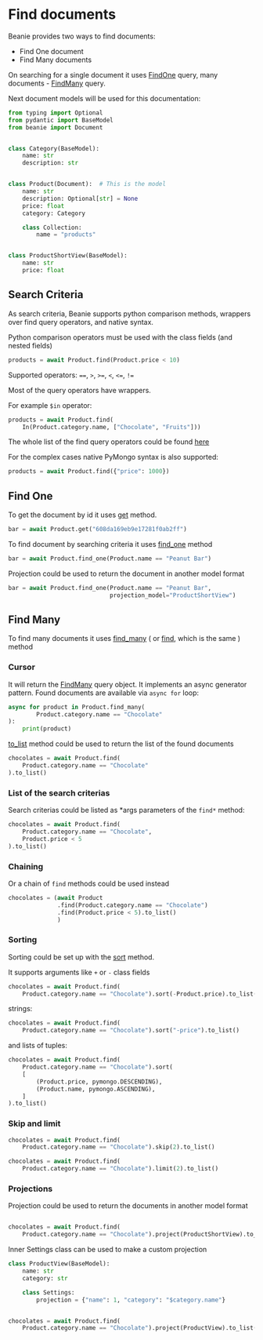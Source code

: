 # Find documents

Beanie provides two ways to find documents:

- Find One document
- Find Many documents

On searching for a single document it uses [FindOne](https://roman-right.github.io/beanie/api/queries/#findone)
query, many documents - [FindMany](https://roman-right.github.io/beanie/api/queries/#findmany) query.

Next document models will be used for this documentation:

```python
from typing import Optional
from pydantic import BaseModel
from beanie import Document


class Category(BaseModel):
    name: str
    description: str


class Product(Document):  # This is the model
    name: str
    description: Optional[str] = None
    price: float
    category: Category

    class Collection:
        name = "products"


class ProductShortView(BaseModel):
    name: str
    price: float

```

## Search Criteria

As search criteria, Beanie supports python comparison methods, wrappers over
find query operators, and native syntax.

Python comparison operators must be used with the class fields (and nested
fields)

```python
products = await Product.find(Product.price < 10)
```

Supported operators: `==`, `>`, `>=`, `<`, `<=`, `!=`

Most of the query operators have wrappers.

For example `$in` operator:

```python
products = await Product.find(
    In(Product.category.name, ["Chocolate", "Fruits"]))
```

The whole list of the find query operators could be
found [here](https://roman-right.github.io/beanie/api/operators/find/)

For the complex cases native PyMongo syntax is also supported:

```python
products = await Product.find({"price": 1000})
```

## Find One

To get the document by id it uses [get](https://roman-right.github.io/beanie/api/document/#get) method.

```python
bar = await Product.get("608da169eb9e17281f0ab2ff")
```

To find document by searching criteria it
uses [find_one](https://roman-right.github.io/beanie/api/document/#find_one) method

```python
bar = await Product.find_one(Product.name == "Peanut Bar")
```

Projection could be used to return the document in another model format

```python
bar = await Product.find_one(Product.name == "Peanut Bar",
                             projection_model="ProductShortView")
```

## Find Many

To find many documents it uses [find_many](https://roman-right.github.io/beanie/api/document/#find_many) (
or [find](https://roman-right.github.io/beanie/api/document/#find), which is the same ) method

### Cursor

It will return the [FindMany](https://roman-right.github.io/beanie/api/queries/#findmany) query object. It
implements an async generator pattern. Found documents are available
via `async for` loop:

```python
async for product in Product.find_many(
        Product.category.name == "Chocolate"
):
    print(product)
```

[to_list](https://roman-right.github.io/beanie/api/queries/#to_list) method could be used to return the list of the
found documents

```python
chocolates = await Product.find(
    Product.category.name == "Chocolate"
).to_list()
```

### List of the search criterias

Search criterias could be listed as *args parameters of the `find*` method:

```python
chocolates = await Product.find(
    Product.category.name == "Chocolate",
    Product.price < 5
).to_list()
```

### Chaining

Or a chain of `find` methods could be used instead

```python
chocolates = (await Product
              .find(Product.category.name == "Chocolate")
              .find(Product.price < 5).to_list()
              )
```

### Sorting

Sorting could be set up with the [sort](https://roman-right.github.io/beanie/api/queries/#sort) method.

It supports arguments like `+` or `-` class fields

```python
chocolates = await Product.find(
    Product.category.name == "Chocolate").sort(-Product.price).to_list()
```

strings:

```python
chocolates = await Product.find(
    Product.category.name == "Chocolate").sort("-price").to_list()
```

and lists of tuples:

```python
chocolates = await Product.find(
    Product.category.name == "Chocolate").sort(
    [
        (Product.price, pymongo.DESCENDING),
        (Product.name, pymongo.ASCENDING),
    ]
).to_list()
```

### Skip and limit

```python
chocolates = await Product.find(
    Product.category.name == "Chocolate").skip(2).to_list()

chocolates = await Product.find(
    Product.category.name == "Chocolate").limit(2).to_list()
```

### Projections

Projection could be used to return the documents in another model format

```python

chocolates = await Product.find(
    Product.category.name == "Chocolate").project(ProductShortView).to_list()
```

Inner Settings class can be used to make a custom projection

```python
class ProductView(BaseModel):
    name: str
    category: str

    class Settings:
        projection = {"name": 1, "category": "$category.name"}


chocolates = await Product.find(
    Product.category.name == "Chocolate").project(ProductView).to_list()
```